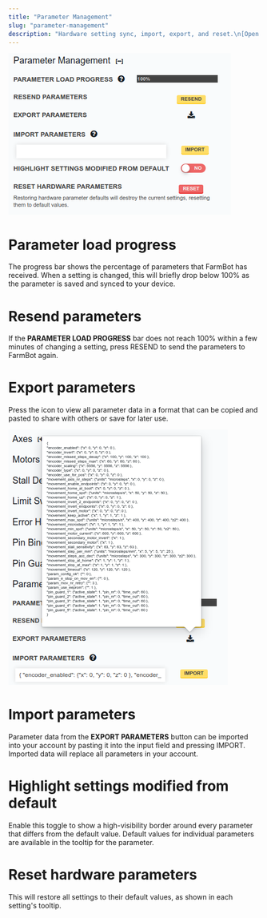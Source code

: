 ```yaml
---
title: "Parameter Management"
slug: "parameter-management"
description: "Hardware setting sync, import, export, and reset.\n[Open these settings in the app](https://my.farm.bot/app/designer/settings?highlight=parameter_management)"
---
```


![parameter management](_images/parameter_management.png)

# Parameter load progress

The progress bar shows the percentage of parameters that FarmBot has received.
When a setting is changed, this will briefly drop below 100% as the parameter
is saved and synced to your device.

# Resend parameters

If the __PARAMETER LOAD PROGRESS__ bar does not reach 100% within a few
minutes of changing a setting, press <span class="fb-button fb-yellow">RESEND</span>
to send the parameters to FarmBot again.

# Export parameters

Press the <i class='fa fa-download'></i> icon to view all parameter data
in a format that can be copied and pasted to share with others or save for later use.

![export parameters](_images/export_parameters.png)

# Import parameters

Parameter data from the __EXPORT PARAMETERS__ button can be imported into your account
by pasting it into the input field and pressing <span class="fb-button fb-yellow">IMPORT</span>.
Imported data will replace all parameters in your account.

# Highlight settings modified from default

Enable this toggle to show a high-visibility border around every parameter
that differs from the default value. Default values for individual parameters
are available in the <i class='fa fa-question-circle'></i> tooltip for the parameter.

# Reset hardware parameters
This will restore all settings to their default values, as shown in each setting's tooltip.
